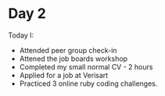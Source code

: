 # Day 2

Today I:

- Attended peer group check-in
- Attened the job boards workshop
- Completed my small normal CV - 2 hours
- Applied for a job at Verisart
- Practiced 3 online ruby coding challenges.